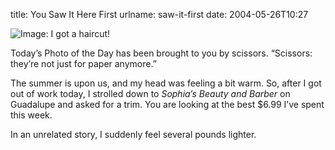 title: You Saw It Here First
urlname: saw-it-first
date: 2004-05-26T10:27

![Image: I got a haircut!](https://dl.dropboxusercontent.com/s/qtgazhdhcpan06x/20040526-short-hair.jpg)

Today&#x02bc;s Photo of the Day has been brought to you by scissors. &ldquo;Scissors: they&#x02bc;re not just for paper anymore.&rdquo;

The summer is upon us, and my head was feeling a bit warm. So, after I got out of work today, I strolled down to _Sophia&#x02bc;s Beauty and Barber_ on Guadalupe and asked for a trim. You are looking at the best $6.99 I&#x02bc;ve spent this week.

In an unrelated story, I suddenly feel several pounds lighter.